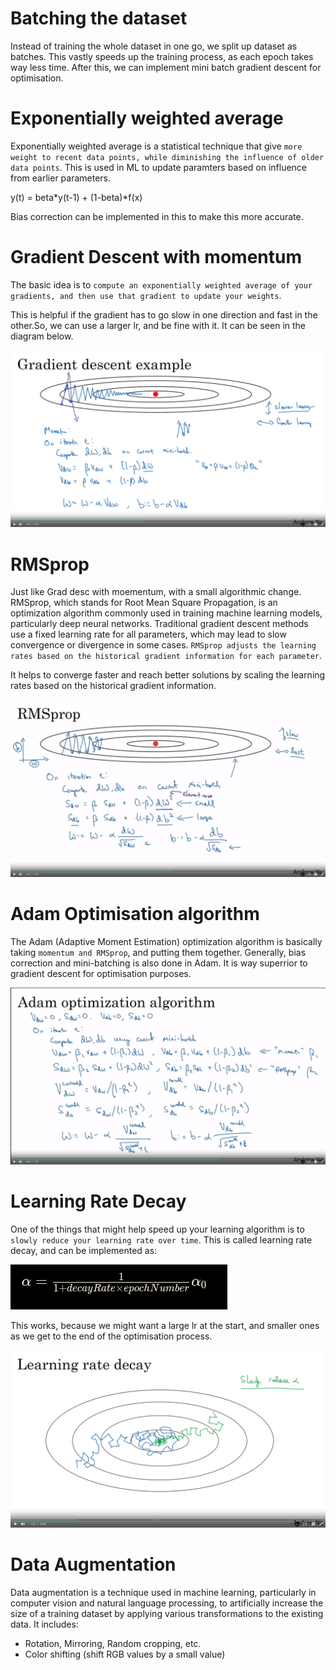 # Batching the dataset
Instead of training the whole dataset in one go, we split up dataset as batches. This vastly speeds up the training process, as each epoch takes way less time. After this, we can implement mini batch gradient descent for optimisation.

# Exponentially weighted average
Exponentially weighted average is a statistical technique that give `more weight to recent data points, while diminishing the influence of older data points`. This is used in ML to update paramters based on influence from earlier parameters.

y(t) = beta*y(t-1) + (1-beta)*f(x)

Bias correction can be implemented in this to make this more accurate.

# Gradient Descent with momentum
The basic idea is to `compute an exponentially weighted average of your gradients, and then use that gradient to update your weights`.

This is helpful if the gradient has to go slow in one direction and fast in the other.So, we can use a larger lr, and be fine with it. It can be seen in the diagram below.

![Alt text](<Screenshot from 2023-10-12 21-11-00.png>)

# RMSprop
Just like Grad desc with moementum, with a small algorithmic change.
RMSprop, which stands for Root Mean Square Propagation, is an optimization algorithm commonly used in training machine learning models, particularly deep neural networks.
Traditional gradient descent methods use a fixed learning rate for all parameters, which may lead to slow convergence or divergence in some cases. `RMSprop adjusts the learning rates based on the historical gradient information for each parameter`.

It helps to converge faster and reach better solutions by scaling the learning rates based on the historical gradient information.

![Alt text](<Screenshot from 2023-10-12 21-24-45.png>)

# Adam Optimisation algorithm
The Adam (Adaptive Moment Estimation) optimization algorithm is basically taking `momentum and RMSprop`, and putting them together. Generally, bias correction and mini-batching is also done in Adam. It is way superrior to gradient descent for optimisation purposes.

![Alt text](<Screenshot from 2023-10-13 06-35-25.png>)

# Learning Rate Decay
One of the things that might help speed up your learning algorithm is to `slowly reduce your learning rate over time`. This is called learning rate decay, and can be implemented as:

![Alt text](<Screenshot from 2023-10-13 06-39-52.png>)

This works, because we might want a large lr at the start, and smaller ones as we get to the end of the optimisation process.

![Alt text](<Screenshot from 2023-10-13 06-41-27.png>)

# Data Augmentation
Data augmentation is a technique used in machine learning, particularly in computer vision and natural language processing, to artificially increase the size of a training dataset by applying various transformations to the existing data.
It includes:
 - Rotation, Mirroring, Random cropping, etc.
 - Color shifting (shift RGB values by a small value)